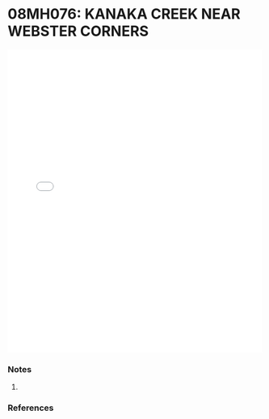 # 08MH076: KANAKA CREEK NEAR WEBSTER CORNERS

<iframe src="/_static/stations/08MH076_fdc.html" width="100%" height="600" frameborder="0"></iframe>

### Notes
1. 

### References

